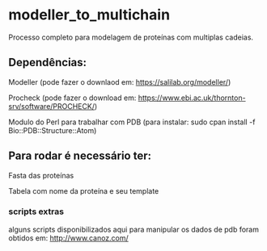 # modeller_to_multichain
Processo completo para modelagem de proteínas com multiplas cadeias.

## Dependências: 
Modeller (pode fazer o downlaod em: https://salilab.org/modeller/)

Procheck (pode fazer o download em: https://www.ebi.ac.uk/thornton-srv/software/PROCHECK/)

Modulo do Perl para trabalhar com PDB (para instalar: sudo cpan install -f Bio::PDB::Structure::Atom)

## Para rodar é necessário ter:
Fasta das proteínas 

Tabela com nome da proteína e seu template

### scripts extras
alguns scripts disponibilizados aqui para manipular os dados de pdb foram obtidos em: http://www.canoz.com/
